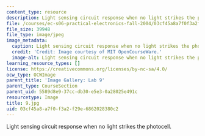 ```yaml
---
content_type: resource
description: Light sensing circuit response when no light strikes the photocell.
file: /courses/ec-s06-practical-electronics-fall-2004/03cf45a8a7f0f3a2f29e6862028380c2_9.jpg
file_size: 39948
file_type: image/jpeg
image_metadata:
  caption: Light sensing circuit response when no light strikes the photocell.
  credit: 'Credit: Image courtesy of MIT OpenCourseWare.'
  image-alt: Light sensing circuit response when no light strikes the photocell.
learning_resource_types: []
license: https://creativecommons.org/licenses/by-nc-sa/4.0/
ocw_type: OCWImage
parent_title: 'Image Gallery: Lab 9'
parent_type: CourseSection
parent_uid: 5589d8e9-37cc-db30-e5e3-0a28025e491c
resourcetype: Image
title: 9.jpg
uid: 03cf45a8-a7f0-f3a2-f29e-6862028380c2
---
```

Light sensing circuit response when no light strikes the photocell.